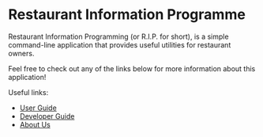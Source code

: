 # Restaurant Information Programme
Restaurant Information Programming (or R.I.P. for short), is a simple command-line
application that provides useful utilities for restaurant owners.

Feel free to check out any of the links below for more information about this application!

Useful links:
* [User Guide](UserGuide.md)
* [Developer Guide](DeveloperGuide.md)
* [About Us](AboutUs.md)
